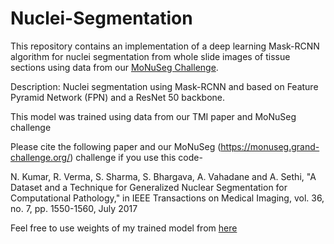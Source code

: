 # Nuclei-Segmentation
This repository contains an implementation of a deep learning Mask-RCNN algorithm for nuclei segmentation from whole slide images of tissue sections using data from our [MoNuSeg Challenge](https://monuseg.grand-challenge.org/). 

Description: Nuclei segmentation using Mask-RCNN and based on Feature Pyramid Network (FPN) and a ResNet 50 backbone.

This model was trained using data from our TMI paper and MoNuSeg challenge

Please cite the following paper and our MoNuSeg (https://monuseg.grand-challenge.org/) challenge if you use this code-

N. Kumar, R. Verma, S. Sharma, S. Bhargava, A. Vahadane and A. Sethi, "A Dataset and a Technique for Generalized Nuclear Segmentation for Computational Pathology," in IEEE Transactions on Medical Imaging, vol. 36, no. 7, pp. 1550-1560, July 2017

Feel free to use weights of my trained model from [here](https://drive.google.com/open?id=16oPaebQnZCMzEsEGvhSVPMvEhbKJPATQ)
